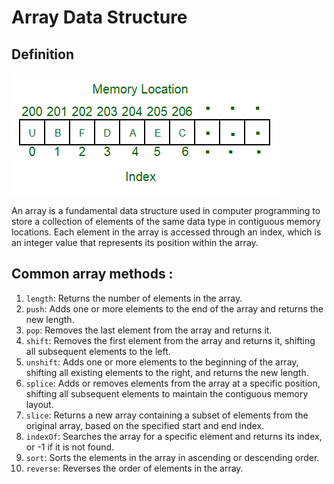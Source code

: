 # Array Data Structure

## Definition

![Array](array.png)

An array is a fundamental data structure used in computer programming to store a collection of elements of the same data type in contiguous memory locations. Each element in the array is accessed through an index, which is an integer value that represents its position within the array.

## Common array methods :

1.  `length`: Returns the number of elements in the array.
2.  `push`: Adds one or more elements to the end of the array and returns the new length.
3.  `pop`: Removes the last element from the array and returns it.
4.  `shift`: Removes the first element from the array and returns it, shifting all subsequent elements to the left.
5.  `unshift`: Adds one or more elements to the beginning of the array, shifting all existing elements to the right, and returns the new length.
6.  `splice`: Adds or removes elements from the array at a specific position, shifting all subsequent elements to maintain the contiguous memory layout.
7.  `slice`: Returns a new array containing a subset of elements from the original array, based on the specified start and end index.
8.  `indexOf`: Searches the array for a specific element and returns its index, or -1 if it is not found.
9.  `sort`: Sorts the elements in the array in ascending or descending order.
10.  `reverse`: Reverses the order of elements in the array.